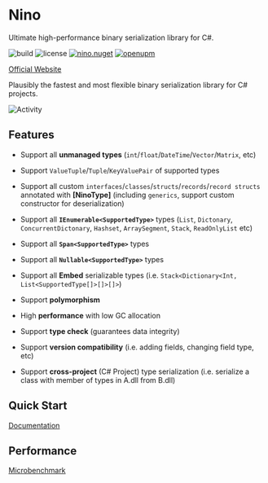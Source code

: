 # Nino

Ultimate high-performance binary serialization library for C#.

![build](https://img.shields.io/github/actions/workflow/status/JasonXuDeveloper/Nino/.github/workflows/ci.yml?branch=main)
![license](https://img.shields.io/github/license/JasonXuDeveloper/Nino)
[![nino.nuget](https://img.shields.io/nuget/v/Nino?label=Nino)](https://www.nuget.org/packages/Nino)
[![openupm](https://img.shields.io/npm/v/com.jasonxudeveloper.nino?label=openupm&registry_uri=https://package.openupm.com)](https://openupm.com/packages/com.jasonxudeveloper.nino/)

[Official Website](https://nino.xgamedev.net/en/)

Plausibly the fastest and most flexible binary serialization library for C# projects.

![Activity](https://repobeats.axiom.co/api/embed/a9aea9d0b7b75f40c14af83e3c1f20eca39486c4.svg "Repobeats analytics image")

## Features

- Support all **unmanaged types** (`int`/`float`/`DateTime`/`Vector`/`Matrix`, etc)

- Support `ValueTuple`/`Tuple`/`KeyValuePair` of supported types

- Support all custom `interfaces`/`classes`/`structs`/`records`/`record structs` annotated with **[NinoType]** (including `generics`,
  support custom constructor for deserialization)

- Support all **`IEnumerable<SupportedType>`** types (`List`, `Dictonary`, `ConcurrentDictonary`, `Hashset`, `ArraySegment`, `Stack`, `ReadOnlyList` etc)

- Support all **`Span<SupportedType>`** types

- Support all **`Nullable<SupportedType>`** types

- Support all **Embed** serializable types (i.e. `Stack<Dictionary<Int, List<SupportedType[]>[]>[]>`)

- Support **polymorphism**

- High **performance** with low GC allocation

- Support **type check** (guarantees data integrity)

- Support **version compatibility** (i.e. adding fields, changing field type, etc)

- Support **cross-project** (C# Project) type serialization (i.e. serialize a class with member of types in A.dll from B.dll)

## Quick Start

[Documentation](https://nino.xgamedev.net/en/doc/start)

## Performance

[Microbenchmark](https://nino.xgamedev.net/en/perf/micro)
